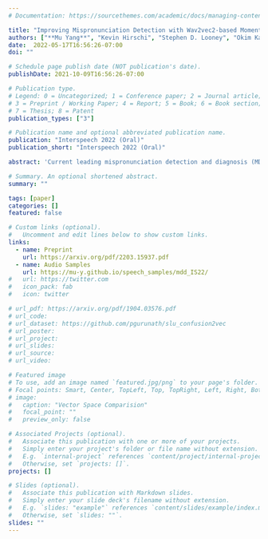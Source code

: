 ```yaml
---
# Documentation: https://sourcethemes.com/academic/docs/managing-content/

title: "Improving Mispronunciation Detection with Wav2vec2-based Momentum Pseudo-Labeling for Accentedness and Intelligibility Assessment"
authors: ["**Mu Yang**", "Kevin Hirschi", "Stephen D. Looney", "Okim Kang", "John H. L. Hansen"]
date:  2022-05-17T16:56:26-07:00
doi: ""

# Schedule page publish date (NOT publication's date).
publishDate: 2021-10-09T16:56:26-07:00

# Publication type.
# Legend: 0 = Uncategorized; 1 = Conference paper; 2 = Journal article;
# 3 = Preprint / Working Paper; 4 = Report; 5 = Book; 6 = Book section;
# 7 = Thesis; 8 = Patent
publication_types: ["3"]

# Publication name and optional abbreviated publication name.
publication: "Interspeech 2022 (Oral)"
publication_short: "Interspeech 2022 (Oral)"

abstract: 'Current leading mispronunciation detection and diagnosis (MDD) systems achieve promising performance via end-to-end phoneme recognition. One challenge of such end-to-end solutions is the scarcity of human-annotated phonemes on natural L2 speech. In this work, we leverage unlabeled L2 speech via a pseudo-labeling (PL) procedure and extend the fine-tuning approach based on pre-trained self-supervised learning (SSL) models. Specifically, we use Wav2vec 2.0 as our SSL model, and fine-tune it using original labeled L2 speech samples plus the created pseudo-labeled L2 speech samples. Our pseudo labels are dynamic and are produced by an ensemble of the online model on-the-fly, which ensures that our model is robust to pseudo label noise. We show that fine-tuning with pseudo labels gains a 5.35% phoneme error rate reduction and  2.48% MDD F1 score improvement over a labeled-samples-only fine-tuning baseline. The proposed PL method is also shown to outperform conventional offline PL methods. Compared to the state-of-the-art MDD systems, our MDD solution achieves a more accurate and consistent phonetic error diagnosis. In addition, we conduct an open test on a separate UTD-4Accents dataset, where our system recognition outputs show a strong correlation with human perception, based on accentedness and intelligibility.'

# Summary. An optional shortened abstract.
summary: ""

tags: [paper]
categories: []
featured: false

# Custom links (optional).
#   Uncomment and edit lines below to show custom links.
links:
  - name: Preprint
    url: https://arxiv.org/pdf/2203.15937.pdf
  - name: Audio Samples
    url: https://mu-y.github.io/speech_samples/mdd_IS22/
#   url: https://twitter.com
#   icon_pack: fab
#   icon: twitter

# url_pdf: https://arxiv.org/pdf/1904.03576.pdf
# url_code:
# url_dataset: https://github.com/pgurunath/slu_confusion2vec
# url_poster:
# url_project:
# url_slides:
# url_source:
# url_video:

# Featured image
# To use, add an image named `featured.jpg/png` to your page's folder. 
# Focal points: Smart, Center, TopLeft, Top, TopRight, Left, Right, BottomLeft, Bottom, BottomRight.
# image:
#   caption: "Vector Space Comparision"
#   focal_point: ""
#   preview_only: false

# Associated Projects (optional).
#   Associate this publication with one or more of your projects.
#   Simply enter your project's folder or file name without extension.
#   E.g. `internal-project` references `content/project/internal-project/index.md`.
#   Otherwise, set `projects: []`.
projects: []

# Slides (optional).
#   Associate this publication with Markdown slides.
#   Simply enter your slide deck's filename without extension.
#   E.g. `slides: "example"` references `content/slides/example/index.md`.
#   Otherwise, set `slides: ""`.
slides: ""
---
```

